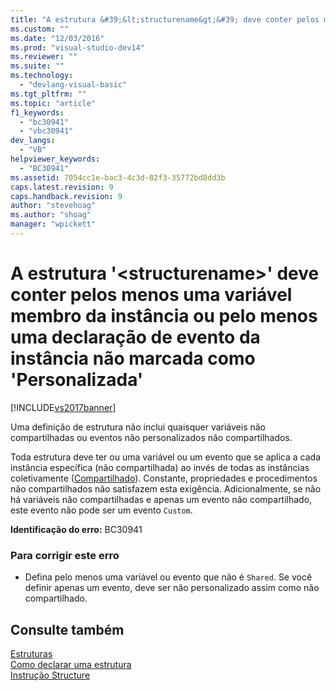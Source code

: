 ```yaml
---
title: "A estrutura &#39;&lt;structurename&gt;&#39; deve conter pelos menos uma vari&#225;vel membro da inst&#226;ncia ou pelo menos uma declara&#231;&#227;o de evento da inst&#226;ncia n&#227;o marcada como &#39;Personalizada&#39; | Microsoft Docs"
ms.custom: ""
ms.date: "12/03/2016"
ms.prod: "visual-studio-dev14"
ms.reviewer: ""
ms.suite: ""
ms.technology: 
  - "devlang-visual-basic"
ms.tgt_pltfrm: ""
ms.topic: "article"
f1_keywords: 
  - "bc30941"
  - "vbc30941"
dev_langs: 
  - "VB"
helpviewer_keywords: 
  - "BC30941"
ms.assetid: 7054cc1e-bac3-4c3d-82f3-35772bd8dd3b
caps.latest.revision: 9
caps.handback.revision: 9
author: "stevehoag"
ms.author: "shoag"
manager: "wpickett"
---
```

# A estrutura &#39;&lt;structurename&gt;&#39; deve conter pelos menos uma vari&#225;vel membro da inst&#226;ncia ou pelo menos uma declara&#231;&#227;o de evento da inst&#226;ncia n&#227;o marcada como &#39;Personalizada&#39;
[!INCLUDE[vs2017banner](../../../csharp/includes/vs2017banner.md)]

Uma definição de estrutura não inclui quaisquer variáveis não compartilhadas ou eventos não personalizados não compartilhados.  
  
 Toda estrutura deve ter ou uma variável ou um evento que se aplica a cada instância específica \(não compartilhada\) ao invés de todas as instâncias coletivamente \([Compartilhado](../../../visual-basic/language-reference/modifiers/shared.md)\).  Constante, propriedades e procedimentos não compartilhados não satisfazem esta exigência.  Adicionalmente, se não há variáveis não compartilhadas e apenas um evento não compartilhado, este evento não pode ser um evento `Custom`.  
  
 **Identificação do erro:**  BC30941  
  
### Para corrigir este erro  
  
-   Defina pelo menos uma variável ou evento que não é `Shared`.  Se você definir apenas um evento, deve ser não personalizado assim como não compartilhado.  
  
## Consulte também  
 [Estruturas](../../../visual-basic/programming-guide/language-features/data-types/structures.md)   
 [Como declarar uma estrutura](../../../visual-basic/programming-guide/language-features/data-types/how-to-declare-a-structure.md)   
 [Instrução Structure](../../../visual-basic/language-reference/statements/structure-statement.md)